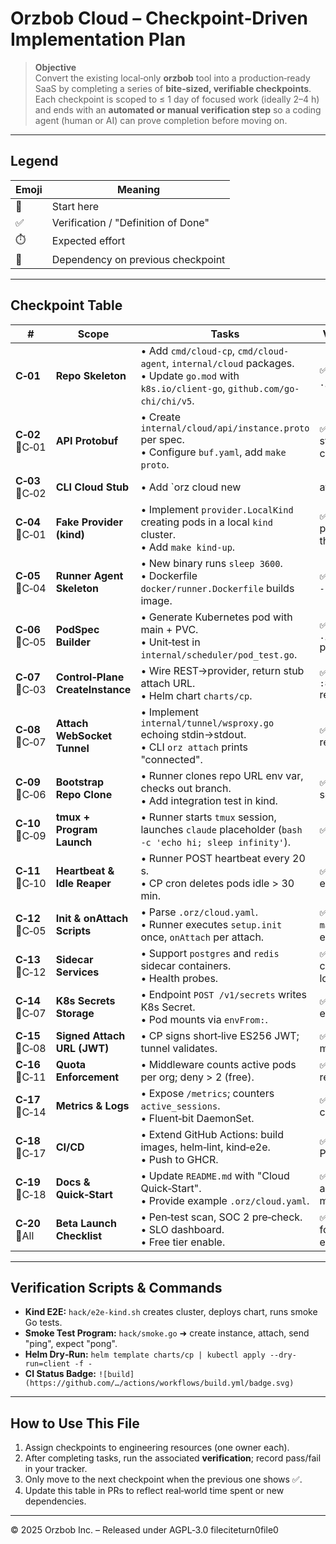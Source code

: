 # Orzbob Cloud – Checkpoint‑Driven Implementation Plan

> **Objective**  
> Convert the existing local‑only **orzbob** tool into a production‑ready SaaS by completing a series of **bite‑sized, verifiable checkpoints**.  
> Each checkpoint is scoped to ≤ 1 day of focused work (ideally 2–4 h) and ends with an **automated or manual verification step** so a coding agent (human or AI) can prove completion before moving on.

---

## Legend

| Emoji | Meaning |
|-------|---------|
| 🏁 | Start here |
| ✅ | Verification / "Definition of Done" |
| ⏱️ | Expected effort |
| 🔗 | Dependency on previous checkpoint |

---

## Checkpoint Table

| # | Scope | Tasks | Verification (DONE = ✅) | Effort |
|---|-------|-------|--------------------------|--------|
| **C‑01** | **Repo Skeleton** | • Add `cmd/cloud-cp`, `cmd/cloud-agent`, `internal/cloud` packages.<br>• Update `go.mod` with `k8s.io/client-go`, `github.com/go-chi/chi/v5`. | ✅ `go vet ./...` & `go test ./...` still pass. | ⏱️ 2 h |
| **C‑02** 🔗C‑01 | **API Protobuf** | • Create `internal/cloud/api/instance.proto` per spec.<br>• Configure `buf.yaml`, add `make proto`. | ✅ `make proto` generates stubs; `go test ./...` compiles. | 2 h |
| **C‑03** 🔗C‑02 | **CLI Cloud Stub** | • Add `orz cloud new|attach|list|kill` with fake responses.<br>• Store OAuth token in `~/.config/orzbob/token.json`. | ✅ Running `orz cloud list` prints hard‑coded stub w/o panic. | 3 h |
| **C‑04** 🔗C‑01 | **Fake Provider (kind)** | • Implement `provider.LocalKind` creating pods in a local `kind` cluster.<br>• Add `make kind-up`. | ✅ `make e2e-kind` creates pod, status=Running, then deletes. | 4 h |
| **C‑05** 🔗C‑04 | **Runner Agent Skeleton** | • New binary runs `sleep 3600`.<br>• Dockerfile `docker/runner.Dockerfile` builds image. | ✅ `docker run runner:dev --help` exits 0. | 2 h |
| **C‑06** 🔗C‑05 | **PodSpec Builder** | • Generate Kubernetes pod with main + PVC.<br>• Unit‑test in `internal/scheduler/pod_test.go`. | ✅ `go test ./internal/scheduler/...` passes. | 3 h |
| **C‑07** 🔗C‑03 | **Control‑Plane CreateInstance** | • Wire REST→provider, return stub attach URL.<br>• Helm chart `charts/cp`. | ✅ `curl -XPOST :8080/v1/instances` returns JSON with id. | 4 h |
| **C‑08** 🔗C‑07 | **Attach WebSocket Tunnel** | • Implement `internal/tunnel/wsproxy.go` echoing stdin→stdout.<br>• CLI `orz attach` prints "connected". | ✅ Manual: type text, receives echo. | 3 h |
| **C‑09** 🔗C‑06 | **Bootstrap Repo Clone** | • Runner clones repo URL env var, checks out branch.<br>• Add integration test in kind. | ✅ `go run hack/smoke.go` sees repo files in pod. | 3 h |
| **C‑10** 🔗C‑09 | **tmux + Program Launch** | • Runner starts `tmux` session, launches `claude` placeholder (`bash -c 'echo hi; sleep infinity'`). | ✅ `orz attach` shows "hi". | 2 h |
| **C‑11** 🔗C‑10 | **Heartbeat & Idle Reaper** | • Runner POST heartbeat every 20 s.<br>• CP cron deletes pods idle > 30 min. | ✅ Unit test fakes time, ensures deletion called. | 3 h |
| **C‑12** 🔗C‑05 | **Init & onAttach Scripts** | • Parse `.orz/cloud.yaml`.<br>• Runner executes `setup.init` once, `onAttach` per attach. | ✅ Kind test asserts `marker_init_done` file exists. | 4 h |
| **C‑13** 🔗C‑12 | **Sidecar Services** | • Support `postgres` and `redis` sidecar containers.<br>• Health probes. | ✅ `psql` from main container connects to localhost. | 3 h |
| **C‑14** 🔗C‑07 | **K8s Secrets Storage** | • Endpoint `POST /v1/secrets` writes K8s Secret.<br>• Pod mounts via `envFrom:`. | ✅ Integration test reads env var inside pod. | 3 h |
| **C‑15** 🔗C‑08 | **Signed Attach URL (JWT)** | • CP signs short‑live ES256 JWT; tunnel validates. | ✅ Expired token (after 2 min) returns 401. | 2 h |
| **C‑16** 🔗C‑11 | **Quota Enforcement** | • Middleware counts active pods per org; deny > 2 (free). | ✅ Unit test: 3rd create returns 429. | 2 h |
| **C‑17** 🔗C‑14 | **Metrics & Logs** | • Expose `/metrics`; counters `active_sessions`.<br>• Fluent‑bit DaemonSet. | ✅ `curl /metrics` shows counter increasing. | 2 h |
| **C‑18** 🔗C‑17 | **CI/CD** | • Extend GitHub Actions: build images, helm‑lint, kind‑e2e.<br>• Push to GHCR. | ✅ `build.yml` passes on PR. | 4 h |
| **C‑19** 🔗C‑18 | **Docs & Quick‑Start** | • Update `README.md` with "Cloud Quick‑Start".<br>• Provide example `.orz/cloud.yaml`. | ✅ New dev follows doc and succeeds in < 15 min. | 2 h |
| **C‑20** 🔗All | **Beta Launch Checklist** | • Pen‑test scan, SOC 2 pre‑check.<br>• SLO dashboard.<br>• Free tier enable. | ✅ Internal dog‑fooding for one week w/ < 1 % error. | 1 d |

---

## Verification Scripts & Commands

* **Kind E2E:** `hack/e2e-kind.sh` creates cluster, deploys chart, runs smoke Go tests.  
* **Smoke Test Program:** `hack/smoke.go` ➜ create instance, attach, send "ping", expect "pong".  
* **Helm Dry‑Run:** `helm template charts/cp | kubectl apply --dry-run=client -f -`  
* **CI Status Badge:** `![build](https://github.com/…/actions/workflows/build.yml/badge.svg)`

---

## How to Use This File

1. Assign checkpoints to engineering resources (one owner each).  
2. After completing tasks, run the associated **verification**; record pass/fail in your tracker.  
3. Only move to the next checkpoint when the previous one shows ✅.  
4. Update this table in PRs to reflect real‑world time spent or new dependencies.

---

© 2025 Orzbob Inc. – Released under AGPL‑3.0 fileciteturn0file0